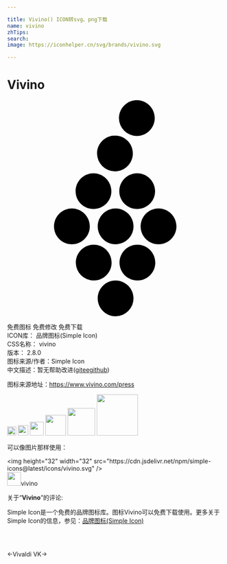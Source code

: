 ```yaml
---

title: Vivino() ICON转svg、png下载
name: vivino
zhTips: 
search: 
image: https://iconhelper.cn/svg/brands/vivino.svg

---
```


# Vivino  <small style="font-size: 60%;font-weight: 100"></small>

<div id="svg" class="svg-wrap">
<svg role="img" viewBox="0 0 24 24" xmlns="http://www.w3.org/2000/svg"><title>Vivino icon</title><path d="M12.476 18.034c0-1.087.889-1.989 1.988-1.989 1.1 0 1.989.902 1.989 1.989 0 1.1-.89 1.989-1.989 1.989-1.1 0-1.988-.89-1.988-1.99M12.043 24c-1.1 0-1.988-.902-1.988-1.989 0-1.099.889-1.988 1.988-1.988 1.087 0 1.989.889 1.989 1.988A2.003 2.003 0 0112.043 24M5.2 14.007c0-1.087.89-1.988 1.989-1.988 1.087 0 1.989.901 1.989 1.988 0 1.1-.902 1.989-1.99 1.989-1.098 0-1.988-.89-1.988-1.989m4.385-5.892c1.1 0 1.989.902 1.989 1.989 0 1.1-.89 1.976-1.989 1.976-1.1 0-1.988-.877-1.988-1.976 0-1.087.889-1.989 1.988-1.989m2.384-4.187c1.1 0 1.989.89 1.989 1.989 0 1.087-.89 1.988-1.989 1.988A2.003 2.003 0 019.98 5.917c0-1.1.902-1.99 1.99-1.99M14.401 0c1.1 0 1.99.89 1.99 1.989 0 1.087-.89 1.988-1.99 1.988a2.003 2.003 0 01-1.988-1.988c0-1.1.901-1.989 1.988-1.989M11.6 18.034c0 1.1-.89 1.989-1.99 1.989a1.995 1.995 0 01-1.988-1.99c0-1.086.902-1.988 1.989-1.988 1.1 0 1.989.902 1.989 1.989m-1.544-4.027c0-1.087.889-1.988 1.988-1.988 1.087 0 1.989.901 1.989 1.988 0 1.1-.902 1.989-1.989 1.989-1.1 0-1.988-.89-1.988-1.989m4.385-1.927c-1.1 0-1.99-.877-1.99-1.976 0-1.087.89-1.989 1.99-1.989 1.099 0 1.988.902 1.988 1.989 0 1.1-.89 1.976-1.988 1.976m4.36 1.927c0 1.1-.89 1.989-1.989 1.989-1.1 0-1.989-.89-1.989-1.989 0-1.087.89-1.988 1.99-1.988 1.098 0 1.988.901 1.988 1.988Z"/></svg>
</div>
<detail full-name='vivino'></detail>

<div class="detail-page">
<p>
<span><span class="badge-success badge">免费图标</span> <span class="badge-success badge">免费修改</span>  <span class="badge-success badge">免费下载</span> </span>
<br/>
<span>
ICON库：
<span class="badge-secondary badge">品牌图标(Simple Icon)</span> 
</span>
<br/>
<span>
CSS名称：
<span class="badge-secondary badge">vivino</span> 
</span>

<br/>
<span>
版本：
<span class="badge-secondary badge">2.8.0</span> 
</span>
<br/>
<span>图标来源/作者：<span class="badge-light badge">Simple Icon</span></span> 
<br/>
<span class="zh-detail">中文描述：暂无<span class="help-link"><span>帮助改进</span>(<a href="https://gitee.com/liuwave/icon-helper/edit/master/json/brands/vivino.json" target="_blank" rel="noopener noreferrer">gitee</a><a href="https://github.com/liuwave/icon-helper/edit/master/json/brands/vivino.json" target="_blank" rel="noopener noreferrer">github</a></span>)</span><br/>
</p>
</div><div class="description description alert alert-light"><p>图标来源地址：<a href="https://www.vivino.com/press" target="_blank" rel="noopener noreferrer">https://www.vivino.com/press</a></p></div>
<div class="alert alert-dark">
<img height="21" width="21" src="https://cdn.jsdelivr.net/npm/simple-icons@latest/icons/vivino.svg" />
<img height="24" width="24" src="https://cdn.jsdelivr.net/npm/simple-icons@latest/icons/vivino.svg" />
<img height="32" width="32" src="https://cdn.jsdelivr.net/npm/simple-icons@latest/icons/vivino.svg" />
<img height="48" width="48" src="https://cdn.jsdelivr.net/npm/simple-icons@latest/icons/vivino.svg" />
<img height="64" width="64" src="https://cdn.jsdelivr.net/npm/simple-icons@latest/icons/vivino.svg" />
<img height="96" width="96" src="https://cdn.jsdelivr.net/npm/simple-icons@latest/icons/vivino.svg" />

</div>
<div>
  <p>可以像图片那样使用：    
  </p>
  <div class="alert alert-primary" style="font-size: 14px">
    &lt;img height="32" width="32" src="https://cdn.jsdelivr.net/npm/simple-icons@latest/icons/vivino.svg" /&gt;
    <copy-btn content='<img height="32" width="32" src="https://cdn.jsdelivr.net/npm/simple-icons@latest/icons/vivino.svg" />'></copy-btn>
  </div>
  <div class="alert alert-secondary">
    <img height="32" width="32" src="https://cdn.jsdelivr.net/npm/simple-icons@latest/icons/vivino.svg" />vivino
    <copy-btn content="vivino" btn-title="复制图标名称"></copy-btn>
  </div>
</div>
<div class="icon-detail__container">
<p>关于“<b>Vivino</b>”的评论:</p>
</div>
<Vssue title="关于“Vivino”的评论" />
<div><p>Simple Icon是一个免费的品牌图标库。图标Vivino可以免费下载使用。更多关于  Simple Icon的信息，参见：<a target="_blank" href="https://iconhelper.cn/brands.html">品牌图标(Simple Icon)</a>
</p></div>


<div style="padding:2rem 0 " class="page-nav"><p class="inner"><span class="prev">←<router-link to="/icon/vivaldi.html">Vivaldi</router-link></span> <span class="next"><router-link to="/icon/vk.html">VK</router-link>→</span></p></div>
